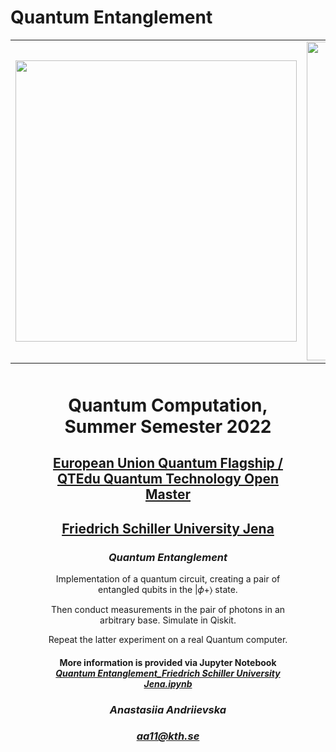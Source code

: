 # Quantum Entanglement

<table>
    <tr>
      <td>
      <img src='https://www.pngitem.com/pimgs/m/432-4321754_eu-logo-european-union-hd-png-download.png' width=450>
      </td>
      <td>
      <img src='https://www.ideal-ist.eu/sites/default/files/2018-10/logo_quantum_flagship.jpg' width=510>
      </td>
      <td>
      <img src='https://upload.wikimedia.org/wikipedia/commons/thumb/c/cd/Logo_UniJena.svg/1200px-Logo_UniJena.svg.png' width=450>
      </td>
     </tr>
</table>

<div style="text-align: center; margin: 50px">

<h1 style="text-align: center;">Quantum Computation, Summer Semester 2022</h1>
<h2 style="text-align: center;"><a href="https://qt.eu/">European Union Quantum Flagship /</a> <a href="https://qtom.qtedu.eu/">QTEdu Quantum Technology Open Master</a></h2>
<h2 style="text-align: center;"><a href="https://www.uni-jena.de/en">Friedrich Schiller University Jena</a></h2>
<h3><em>Quantum Entanglement</em></h3>
<p>Implementation of a quantum circuit, creating a pair of entangled qubits in the  |𝜙+⟩  state.</p>
<p>Then conduct measurements in the pair of photons in an arbitrary base. Simulate in Qiskit.</p>
<p>Repeat the latter experiment on a real Quantum computer.</p>

<h4>More information is provided via Jupyter Notebook <a href="https://github.com/fomalhautn/Quantum-Entanglement_Friedrich-Schiller-University-Jena.ipynb/blob/main/Quantum%20Entanglement_Friedrich%20Schiller%20University%20Jena.ipynb"><em>Quantum Entanglement_Friedrich Schiller University Jena.ipynb<em></a></h4>

<h3>Anastasiia Andriievska</h3>

<h3><a href="mailto:aa11@kth.se">aa11@kth.se</a></h3>
</div>
